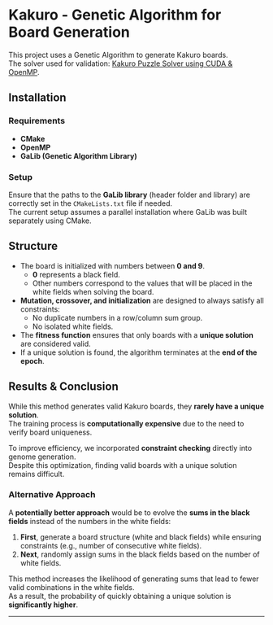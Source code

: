 # Kakuro - Genetic Algorithm for Board Generation

This project uses a Genetic Algorithm to generate Kakuro boards.  
The solver used for validation: [Kakuro Puzzle Solver using CUDA & OpenMP](https://github.com/egeaktemur/Kakuro-Puzzle-Solver-using-CUDA-OpenMP).

## Installation

### Requirements
- **CMake**
- **OpenMP**
- **GaLib (Genetic Algorithm Library)**

### Setup
Ensure that the paths to the **GaLib library** (header folder and library) are correctly set in the `CMakeLists.txt` file if needed.  
The current setup assumes a parallel installation where GaLib was built separately using CMake.

## Structure

- The board is initialized with numbers between **0 and 9**.
    - **0** represents a black field.
    - Other numbers correspond to the values that will be placed in the white fields when solving the board.
- **Mutation, crossover, and initialization** are designed to always satisfy all constraints:
    - No duplicate numbers in a row/column sum group.
    - No isolated white fields.
- The **fitness function** ensures that only boards with a **unique solution** are considered valid.
- If a unique solution is found, the algorithm terminates at the **end of the epoch**.

## Results & Conclusion

While this method generates valid Kakuro boards, they **rarely have a unique solution**.  
The training process is **computationally expensive** due to the need to verify board uniqueness.

To improve efficiency, we incorporated **constraint checking** directly into genome generation.  
Despite this optimization, finding valid boards with a unique solution remains difficult.

### Alternative Approach

A **potentially better approach** would be to evolve the **sums in the black fields** instead of the numbers in the white fields:
1. **First**, generate a board structure (white and black fields) while ensuring constraints (e.g., number of consecutive white fields).
2. **Next**, randomly assign sums in the black fields based on the number of white fields.

This method increases the likelihood of generating sums that lead to fewer valid combinations in the white fields.  
As a result, the probability of quickly obtaining a unique solution is **significantly higher**.

---
